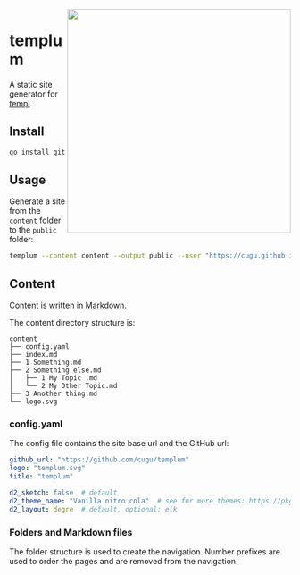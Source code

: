 <img src="./content/templum.png" width="400" height="400" align="right">

# templum

A static site generator for [templ](https://github.com/a-h/templ).

## Install

```bash
go install github.com/cugu/templum/cmd/templum@latest
```

## Usage

Generate a site from the `content` folder to the `public` folder:

```bash
templum --content content --output public --user "https://cugu.github.io/templum/"
```

## Content

Content is written in [Markdown](https://www.markdownguide.org/cheat-sheet/).

The content directory structure is:

```
content
├── config.yaml
├── index.md
├── 1 Something.md
├── 2 Something else.md
│   ├── 1 My Topic .md
│   └── 2 My Other Topic.md
├── 3 Another thing.md
└── logo.svg
```

### config.yaml

The config file contains the site base url and the GitHub url:

```yaml
github_url: "https://github.com/cugu/templum"
logo: "templum.svg"
title: "templum"

d2_sketch: false  # default
d2_theme_name: "Vanilla nitro cola"  # see for more themes: https://pkg.go.dev/oss.terrastruct.com/d2/d2themes/d2themescatalog
d2_layout: degre  # default, optional: elk
```

### Folders and Markdown files

The folder structure is used to create the navigation.
Number prefixes are used to order the pages and are removed from the navigation.
